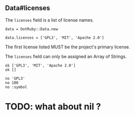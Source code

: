 ## Data#licenses

The `licenses` field is a list of license names.

    data = DotRuby::Data.new

    data.licenses = ['GPL3', 'MIT', 'Apache 2.0']

The first license listed MUST be the project's primary license.

The `licenses` field can only be assigned an Array of Strings.

    ok ['GPL3', 'MIT', 'Apache 2.0']
    ok []

    no 'GPL3'
    no 100
    no :symbol

# TODO: what about nil ?

